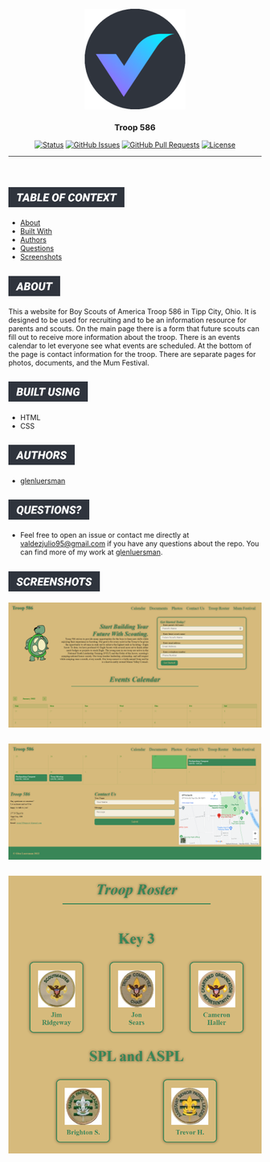<p align="center">
 <img width=200px height=200px src="./assets/images/logo-round-dark.png" alt="Project logo"></a>
</p>

<h3 align="center">Troop 586</h3>

<div align="center">

[![Status](https://img.shields.io/badge/status-active-success.svg)]()
[![GitHub Issues](https://img.shields.io/github/issues/glenluersman/troop-586.svg)](https://github.com/glenluersman/troop-586/issues)
[![GitHub Pull Requests](https://img.shields.io/github/issues-pr/glenluersman/troop-586.svg)](https://github.com/glenluersman/troop-586/pulls)
[![License](https://img.shields.io/badge/license-MIT-blue.svg)](/LICENSE)

</div>

---

<p align="center">
    <br> 
</p>

## <img src="https://github.com/teamjuli0/readme-badges/blob/main/themes/clean-dark/menu-categories/table-of-context.png?raw=true" style="height: 40px">

- [About](#about)
- [Built With](#built_using)
- [Authors](#authors)
- [Questions](#questions)
- [Screenshots](#screenshots)

## <img id="about" src="https://github.com/teamjuli0/readme-badges/blob/main/themes/clean-dark/menu-categories/about.png?raw=true" style="height: 40px">

This a website for Boy Scouts of America Troop 586 in Tipp City, Ohio. It is designed to be used for recruiting and to be an information resource for parents and scouts. On the main page there is a form that future scouts can fill out to receive more information about the troop. There is an events calendar to let everyone see what events are scheduled. At the bottom of the page is contact information for the troop. There are separate pages for photos, documents, and the Mum Festival.

## <img id="built_using" src="https://github.com/teamjuli0/readme-badges/blob/main/themes/clean-dark/menu-categories/built-using.png?raw=true" style="height: 40px">

- HTML
- CSS

## <img id="authors" src="https://github.com/teamjuli0/readme-badges/blob/main/themes/clean-dark/menu-categories/authors.png?raw=true" style="height: 40px">

- [glenluersman](https://github.com/glenluersman)

## <img id="questions" src="https://github.com/teamjuli0/readme-badges/blob/main/themes/clean-dark/menu-categories/questions-alt.png?raw=true" style="height: 40px">

- Feel free to open an issue or contact me directly at valdezjulio95@gmail.com if you have any questions about the repo. You can find more of my work at [glenluersman](https://github.com/glenluersman/).

## <img id="screenshots" src="https://github.com/teamjuli0/readme-badges/blob/main/themes/clean-dark/menu-categories/screenshots.png?raw=true" style="height: 40px">

<img style="margin: 0 0 15px 0" src="./assets/images/troop-586.PNG" ></a>

<img style="margin: 0 0 15px 0" src="./assets/images/troop-586-2.PNG" ></a>

<img style="margin: 0 0 15px 0" src="./assets/images/roster-example.PNG" ></a>
